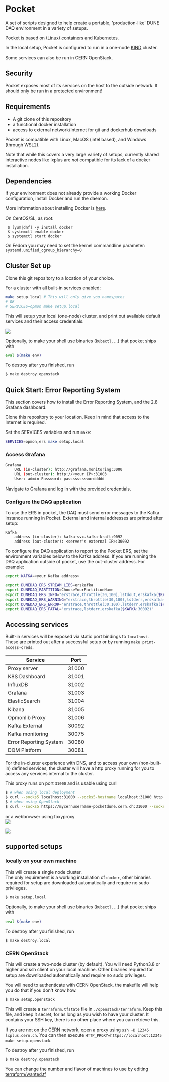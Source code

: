 # Pocket

A set of scripts designed to help create a portable, 'production-like' DUNE DAQ environment in a variety of setups.

Pocket is based on [(Linux) containers](docker.io) and [Kubernetes](kubernetes.io).

In the local setup, Pocket is configured to run in a one-node [KIND](https://kind.sigs.k8s.io) cluster.

Some services can also be run in CERN OpenStack.

## Security

Pocket exposes most of its services on the host to the outside network. It should only be run in a protected environment!

## Requirements
- A git clone of this repository
- a functional docker installation
- access to external network/Internet for git and dockerhub downloads

Pocket is compatible with Linux, MacOS (intel based), and Windows (through WSL2).

Note that while this covers a very large variety of setups, currently shared interactive nodes like lxplus are _not_ compatible for its lack of a docker installation.

## Dependencies

If your environment does not already provide a working Docker configuration, install Docker and run the daemon. 

More information about installing Docker is [here](https://docs.docker.com/engine/install/).

On CentOS/SL, as root:
```
 $ [yum|dnf] -y install docker
 $ systemctl enable docker
 $ systemctl start docker
```

On Fedora you may need to set the kernel commandline parameter:
```systemd.unified_cgroup_hierarchy=0```

## Cluster Set up

Clone this git repository to a location of your choice.

For a cluster with all built-in services enabled:
```bash
make setup.local # This will only give you namespaces
# OR
# SERVICES=opmon make setup.local
```

This will setup your local (one-node) cluster, and print out available default services and their access credentials.

![](print-access-creds.png)

Optionally, to make your shell use binaries (`kubectl`, ...) that pocket ships with
```bash
eval $(make env)
```

To destroy after you finished, run
```bash
$ make destroy.openstack
```

## Quick Start: Error Reporting System

This section covers how to install the Error Reporting System, and the 2.8 Grafana dashboard.

Clone this repository to your location. Keep in mind that access to the Internet is required.

Set the SERVICES variables and run `make`:

```bash
SERVICES=opmon,ers make setup.local
```

### Access Grafana

```bash
Grafana
	URL (in-cluster): http://grafana.monitoring:3000
	URL (out-cluster): http://<your IP>:31003
	User: admin	Password: passssssssworddddd
```

Navigate to Grafana and log in with the provided credentials.

### Configure the DAQ application

To use the ERS in pocket, the DAQ must send error messages to the Kafka instance running in Pocket. External and internal addresses are printed after setup:

```
Kafka
	address (in-cluster): kafka-svc.kafka-kraft:9092
	address (out-cluster): <server's external IP>:30092
```

To configure the DAQ application to report to the Pocket ERS, set the environment variables below to the Kafka address. If you are running the DAQ application outside of pocket, use the out-cluster address. For example: 

```bash
export KAFKA=<your Kafka address>

export DUNEDAQ_ERS_STREAM_LIBS=erskafka
export DUNEDAQ_PARTITION=ChooseYourPartitionName
export DUNEDAQ_ERS_INFO="erstrace,throttle(30,100),lstdout,erskafka($KAFKA:30092)"
export DUNEDAQ_ERS_WARNING="erstrace,throttle(30,100),lstderr,erskafka($KAFKA:30092)"
export DUNEDAQ_ERS_ERROR="erstrace,throttle(30,100),lstderr,erskafka($KAFKA:30092)"
export DUNEDAQ_ERS_FATAL="erstrace,lstderr,erskafka($KAFKA:30092)"
```

## Accessing services

Built-in services will be exposed via static port bindings to `localhost`.  
These are printed out after a successful setup or by running `make print-access-creds`.

|Service|Port|
|-|-|
|Proxy server|31000|
|K8S Dashboard|31001|
|InfluxDB|31002|
|Grafana|31003|
|ElasticSearch|31004|
|Kibana|31005|
|Opmonlib Proxy|31006|
|Kafka External|30092|
|Kafka monitoring|30075|
|Error Reporting System|30080|
|DQM Platform|30081|



For the in-cluster experience with DNS, and to access your own (non-built-in) defined services,
the cluster will have a http proxy running for you to access any services internal to the cluster.

This proxy runs on port `31000` and is usable using curl
```bash
$ # when using local deployment
$ curl --socks5 localhost:31000 --socks5-hostname localhost:31000 http://example-server
$ # when using OpenStack
$ curl --socks5 https://mycernusername-pocketdune.cern.ch:31000 --socks5-hostname https://mycernusername-pocketdune.cern.ch:31000 http://example-server
```

or a webbrowser using foxyproxy  
![](foxyproxy.png)

![](grafana.png)

## supported setups

### locally on your own machine
This will create a single node cluster.  
The only requirement is a working installation of `docker`, other binaries required for setup are downloaded automatically and require no sudo privileges.
```bash
$ make setup.local
```

Optionally, to make your shell use binaries (`kubectl`, ...) that pocket ships with
```bash
eval $(make env)
```

To destroy after you finished, run
```bash
$ make destroy.local
```

### CERN OpenStack
This will create a two-node cluster (by default). You will need Python3.8 or higher and ssh client on your local machine. Other binaries required for setup are downloaded automatically and require no sudo privileges.

You will need to authenticate with CERN OpenStack, the makefile will help you do that if you don't know how.
```bash
$ make setup.openstack
```

This will create a `terraform.tfstate` file in `./openstack/terraform`. Keep this file, and keep it secret, for as long as you wish to have your cluster.
It contains your SSH key, there is no other place where you can retrieve this.

If you are not on the CERN network, open a proxy using `ssh -D 12345 lxplus.cern.ch`.
You can then execute `HTTP_PROXY=https://localhost:12345 make setup.openstack`.

To destroy after you finished, run
```bash
$ make destroy.openstack
```

You can change the number and flavor of machines to use by editing [terraform/wanted.tf](terraform/wanted.tf)
